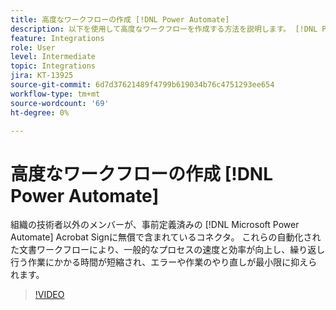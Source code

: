 ```yaml
---
title: 高度なワークフローの作成 [!DNL Power Automate]
description: 以下を使用して高度なワークフローを作成する方法を説明します。 [!DNL Power Automate] コネクタ
feature: Integrations
role: User
level: Intermediate
topic: Integrations
jira: KT-13925
source-git-commit: 6d7d37621489f4799b619034b76c4751293ee654
workflow-type: tm+mt
source-wordcount: '69'
ht-degree: 0%

---
```


# 高度なワークフローの作成 [!DNL Power Automate]

組織の技術者以外のメンバーが、事前定義済みの [!DNL Microsoft Power Automate] Acrobat Signに無償で含まれているコネクタ。 これらの自動化された文書ワークフローにより、一般的なプロセスの速度と効率が向上し、繰り返し行う作業にかかる時間が短縮され、エラーや作業のやり直しが最小限に抑えられます。

>[!VIDEO](https://video.tv.adobe.com/v/3425147?quality=12&learn=on&hidetitle=true)
